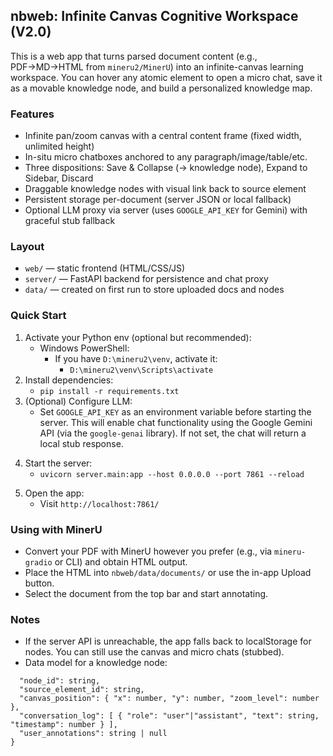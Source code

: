 ## nbweb: Infinite Canvas Cognitive Workspace (V2.0)

This is a web app that turns parsed document content (e.g., PDF→MD→HTML from `mineru2/MinerU`) into an infinite-canvas learning workspace. You can hover any atomic element to open a micro chat, save it as a movable knowledge node, and build a personalized knowledge map.

### Features
- Infinite pan/zoom canvas with a central content frame (fixed width, unlimited height)
- In-situ micro chatboxes anchored to any paragraph/image/table/etc.
- Three dispositions: Save & Collapse (→ knowledge node), Expand to Sidebar, Discard
- Draggable knowledge nodes with visual link back to source element
- Persistent storage per-document (server JSON or local fallback)
- Optional LLM proxy via server (uses `GOOGLE_API_KEY` for Gemini) with graceful stub fallback

### Layout
- `web/` — static frontend (HTML/CSS/JS)
- `server/` — FastAPI backend for persistence and chat proxy
- `data/` — created on first run to store uploaded docs and nodes

### Quick Start
1) Activate your Python env (optional but recommended):
   - Windows PowerShell:
     - If you have `D:\mineru2\venv`, activate it:
       - `D:\mineru2\venv\Scripts\activate`
2) Install dependencies:
   - `pip install -r requirements.txt`
3) (Optional) Configure LLM:
   - Set `GOOGLE_API_KEY` as an environment variable before starting the server. This will enable chat functionality using the Google Gemini API (via the `google-genai` library). If not set, the chat will return a local stub response.
4. Start the server:
   - `uvicorn server.main:app --host 0.0.0.0 --port 7861 --reload`
5) Open the app:
   - Visit `http://localhost:7861/`

### Using with MinerU
- Convert your PDF with MinerU however you prefer (e.g., via `mineru-gradio` or CLI) and obtain HTML output.
- Place the HTML into `nbweb/data/documents/` or use the in-app Upload button.
- Select the document from the top bar and start annotating.

### Notes
- If the server API is unreachable, the app falls back to localStorage for nodes. You can still use the canvas and micro chats (stubbed).
- Data model for a knowledge node:
```{
  "node_id": string,
  "source_element_id": string,
  "canvas_position": { "x": number, "y": number, "zoom_level": number },
  "conversation_log": [ { "role": "user"|"assistant", "text": string, "timestamp": number } ],
  "user_annotations": string | null
}